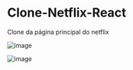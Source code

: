 # Clone-Netflix-React
Clone da página principal do netflix 



![image](https://user-images.githubusercontent.com/100088582/187762039-62cd25d4-9ddb-4ca5-befc-e792fe749ac6.png)

![image](https://user-images.githubusercontent.com/100088582/187762285-b5a179ab-04ec-4097-a27b-8733880bb7ee.png)

<div align ="center>
<img src= "https://user-images.githubusercontent.com/100088582/187764668-6b295c5c-c19d-4a1b-a70d-f0f1dc21dd84.gif">
</div>
